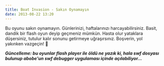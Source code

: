 ```yaml
---
title: Boat Invasion - Sakın Oynamayın
date: 2013-08-22 13:20
---
```


Bu oyunu sakın oynamayın. Günlerinizi, haftalarınızı harcayabilirsiniz. Basit, dandik bir flash oyun deyip geçmeniz mümkün. Hasta olur yataklara düşersiniz, tutulur kalır sonunu getirmeye uğraşırsınız. Boşverin, yol yakınken vazgeçin! 🙂

***Güncelleme: bu oyunlar flash player ile öldü ne yazık ki, hala swf dosyası bulunup abobe'un swf debugger uygulaması içinde açılabiliyor...***